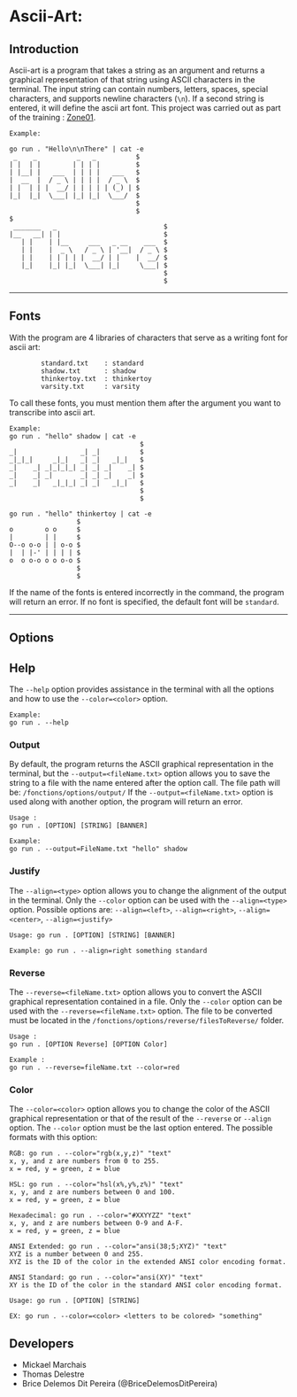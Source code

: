 # Ascii-Art:

## Introduction

Ascii-art is a program that takes a string as an argument and returns a graphical representation of that string using ASCII characters in the terminal. The input string can contain numbers, letters, spaces, special characters, and supports newline characters (`\n`). If a second string is entered, it will define the ascii art font.
This project was carried out as part of the training : [Zone01](https://zone01rouennormandie.org/).

```
Example:

go run . "Hello\n\nThere" | cat -e
 _    _          _   _          $
| |  | |        | | | |         $
| |__| |   ___  | | | |   ___   $
|  __  |  / _ \ | | | |  / _ \  $
| |  | | |  __/ | | | | | (_) | $
|_|  |_|  \___| |_| |_|  \___/  $
                                $
                                $
$
 _______   _                           $
|__   __| | |                          $
   | |    | |__     ___   _ __    ___  $
   | |    |  _ \   / _ \ | '__|  / _ \ $
   | |    | | | | |  __/ | |    |  __/ $
   |_|    |_| |_|  \___| |_|     \___| $
                                       $
                                       $
```

****************************************************************************************************************************

## Fonts

With the program are 4 libraries of characters that serve as a writing font for ascii art:

```
        standard.txt    : standard
        shadow.txt      : shadow
        thinkertoy.txt  : thinkertoy
        varsity.txt     : varsity
```
To call these fonts, you must mention them after the argument you want to transcribe into ascii art.

```
Example:
go run . "hello" shadow | cat -e
                                 $
_|                _| _|          $
_|_|_|     _|_|   _| _|   _|_|   $
_|    _| _|_|_|_| _| _| _|    _| $
_|    _| _|       _| _| _|    _| $
_|    _|   _|_|_| _| _|   _|_|   $
                                 $
                                 $

go run . "hello" thinkertoy | cat -e
                 $
o        o o     $
|        | |     $
O--o o-o | | o-o $
|  | |-' | | | | $
o  o o-o o o o-o $
                 $
                 $
```

If the name of the fonts is entered incorrectly in the command, the program will return an error. If no font is specified, the default font will be `standard`.

****************************************************************************************************************************

## Options

## Help

The `--help` option provides assistance in the terminal with all the options and how to use the `--color=<color>` option.

```
Example:
go run . --help
```


### Output

By default, the program returns the ASCII graphical representation in the terminal, but the `--output=<fileName.txt>` option allows you to save the string to a file with the name entered after the option call.
The file path will be: `/fonctions/options/output/`
If the `--output=<fileName.txt>` option is used along with another option, the program will return an error.

```
Usage : 
go run . [OPTION] [STRING] [BANNER]

Example:
go run . --output=FileName.txt "hello" shadow
```


### Justify

The `--align=<type>` option allows you to change the alignment of the output in the terminal.
Only the `--color` option can be used with the `--align=<type>` option.
Possible options are: `--align=<left>`, `--align=<right>`, `--align=<center>`, `--align=<justify>`

```
Usage: go run . [OPTION] [STRING] [BANNER]

Example: go run . --align=right something standard
```


### Reverse

The `--reverse=<fileName.txt>` option allows you to convert the ASCII graphical representation contained in a file.
Only the `--color` option can be used with the `--reverse=<fileName.txt>` option.
The file to be converted must be located in the `/fonctions/options/reverse/filesToReverse/` folder.

```
Usage : 
go run . [OPTION Reverse] [OPTION Color]

Example :
go run . --reverse=fileName.txt --color=red
```


### Color

The `--color=<color>` option allows you to change the color of the ASCII graphical representation or that of the result of the `--reverse` or `--align` option. The `--color` option must be the last option entered.
The possible formats with this option:

```
RGB: go run . --color="rgb(x,y,z)" "text"
x, y, and z are numbers from 0 to 255.
x = red, y = green, z = blue

HSL: go run . --color="hsl(x%,y%,z%)" "text"
x, y, and z are numbers between 0 and 100.
x = red, y = green, z = blue

Hexadecimal: go run . --color="#XXYYZZ" "text"
x, y, and z are numbers between 0-9 and A-F.
x = red, y = green, z = blue

ANSI Extended: go run . --color="ansi(38;5;XYZ)" "text"
XYZ is a number between 0 and 255.
XYZ is the ID of the color in the extended ANSI color encoding format.

ANSI Standard: go run . --color="ansi(XY)" "text"
XY is the ID of the color in the standard ANSI color encoding format.
```


```
Usage: go run . [OPTION] [STRING]

EX: go run . --color=<color> <letters to be colored> "something"
```


## Developers

- Mickael Marchais
- Thomas Delestre
- Brice Delemos Dit Pereira (@BriceDelemosDitPereira)